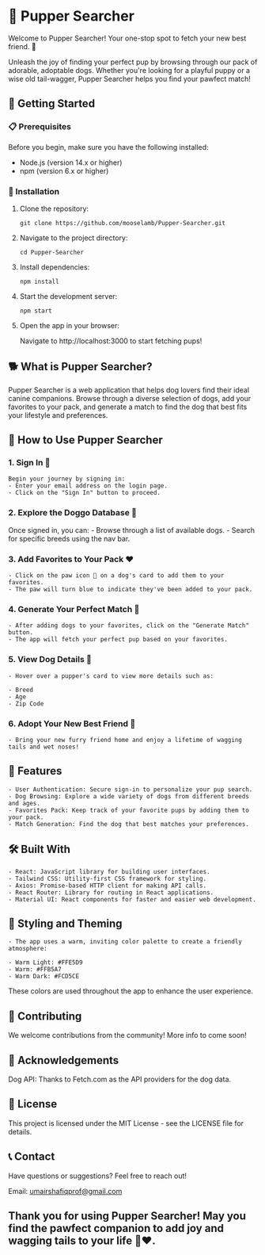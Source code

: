 # 🐶 Pupper Searcher
Welcome to Pupper Searcher! Your one-stop spot to fetch your new best friend. 🐾

Unleash the joy of finding your perfect pup by browsing through our pack of adorable, adoptable dogs. Whether you're looking for a playful puppy or a wise old tail-wagger, Pupper Searcher helps you find your pawfect match!

## 🏁 Getting Started
### 📋 Prerequisites
Before you begin, make sure you have the following installed:

- Node.js (version 14.x or higher)
- npm (version 6.x or higher)

### 🚀 Installation

1. Clone the repository:

    ```git clone https://github.com/mooselamb/Pupper-Searcher.git```

2. Navigate to the project directory:

    ```cd Pupper-Searcher```

3. Install dependencies:

    ```npm install```

4. Start the development server:

    ```npm start```

5. Open the app in your browser:

    Navigate to http://localhost:3000 to start fetching pups!


## 🐕 What is Pupper Searcher?
Pupper Searcher is a web application that helps dog lovers find their ideal canine companions. Browse through a diverse selection of dogs, add your favorites to your pack, and generate a match to find the dog that best fits your lifestyle and preferences.

## 📝 How to Use Pupper Searcher
### 1. Sign In 🐾
    Begin your journey by signing in:
    - Enter your email address on the login page.
    - Click on the "Sign In" button to proceed.

### 2. Explore the Doggo Database 🐶
Once signed in, you can:
    - Browse through a list of available dogs.
    - Search for specific breeds using the nav bar.

### 3. Add Favorites to Your Pack ❤️
    - Click on the paw icon 🐾 on a dog's card to add them to your favorites.
    - The paw will turn blue to indicate they've been added to your pack.

### 4. Generate Your Perfect Match 🎯
    - After adding dogs to your favorites, click on the "Generate Match" button.
    - The app will fetch your perfect pup based on your favorites.
### 5. View Dog Details 📖
    - Hover over a pupper's card to view more details such as:

    - Breed
    - Age
    - Zip Code

### 6. Adopt Your New Best Friend 🏡
    - Bring your new furry friend home and enjoy a lifetime of wagging tails and wet noses!

## 🌟 Features
    - User Authentication: Secure sign-in to personalize your pup search.
    - Dog Browsing: Explore a wide variety of dogs from different breeds and ages.
    - Favorites Pack: Keep track of your favorite pups by adding them to your pack.
    - Match Generation: Find the dog that best matches your preferences.

## 🛠️ Built With
    - React: JavaScript library for building user interfaces.
    - Tailwind CSS: Utility-first CSS framework for styling.
    - Axios: Promise-based HTTP client for making API calls.
    - React Router: Library for routing in React applications.
    - Material UI: React components for faster and easier web development.

## 🎨 Styling and Theming
    - The app uses a warm, inviting color palette to create a friendly atmosphere:

    - Warm Light: #FFE5D9
    - Warm: #FFB5A7
    - Warm Dark: #FCD5CE

These colors are used throughout the app to enhance the user experience.



## 🤝 Contributing
We welcome contributions from the community! More info to come soon!


## 🐾 Acknowledgements
Dog API: Thanks to Fetch.com as the API providers for the dog data.

## 📄 License
This project is licensed under the MIT License - see the LICENSE file for details.

## 📞 Contact
Have questions or suggestions? Feel free to reach out!

Email: umairshafiqprof@gmail.com


## Thank you for using Pupper Searcher! May you find the pawfect companion to add joy and wagging tails to your life 🐶❤️.